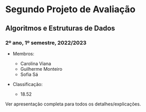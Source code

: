 # Segundo Projeto de Avaliação
## Algoritmos e Estruturas de Dados
### 2º ano, 1º semestre, 2022/2023

- Membros:
  - Carolina Viana
  - Guilherme Monteiro
  - Sofia Sá

- Classificação:
  - 18.52
 
Ver apresentação completa para todos os detalhes/explicações.
